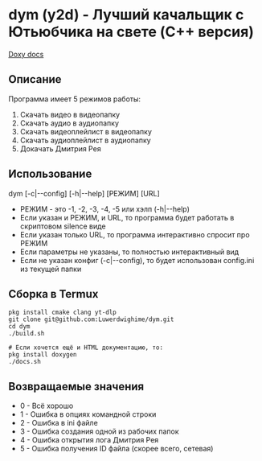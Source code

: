 # dym (y2d) - Лучший качальщик с Ютьюбчика на свете (C++ версия)

[Doxy docs](https://luwerdwighime.github.io/dym/)

## Описание
Программа имеет 5 режимов работы:
1. Скачать видео в видеопапку
2. Скачать аудио в аудиопапку
3. Скачать видеоплейлист в видеопапку
4. Скачать аудиоплейлист в аудиопапку
5. Докачать Дмитрия Рея

## Использование
dym [-c|--config] [-h|--help] [РЕЖИМ] [URL]
+ РЕЖИМ - это -1, -2, -3, -4, -5 или хэлп (-h|--help)
+ Если указан и РЕЖИМ, и URL, то программа будет работать в скриптовом silence виде
+ Если указан только URL, то программа интерактивно спросит про РЕЖИМ
+ Если параметры не указаны, то полностью интерактивный вид
+ Если не указан конфиг (-c|--config), то будет использован config.ini из текущей папки

## Сборка в Termux
```shell
pkg install cmake clang yt-dlp
git clone git@github.com:Luwerdwighime/dym.git
cd dym
./build.sh

# Если хочется ещё и HTML документацию, то:
pkg install doxygen
./docs.sh

```

## Возвращаемые значения
+ 0 - Всё хорошо
+ 1 - Ошибка в опциях командной строки
+ 2 - Ошибка в ini файле
+ 3 - Ошибка создания одной из рабочих папок
+ 4 - Ошибка открытия лога Дмитрия Рея
+ 5 - Ошибка получения ID файла (скорее всего, сетевая)

